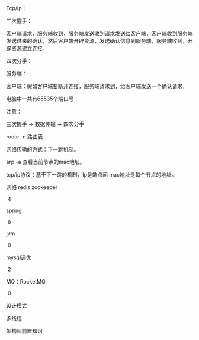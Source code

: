 Tcp/Ip：

三次握手：

客户端请求，服务端收到，服务端发送收到请求发送给客户端，客户端收到服务端发送过来的确认，然后客户端开辟资源，发送确认信息到服务端，服务端收到，开辟资源建立连接。



四次分手：

服务端：

客户端：假如客户端要断开连接，服务端请求到，给客户端发送一个确认请求，

电脑中一共有65535个端口号：



注意：

三次握手 -> 数据传输 -> 四次分手


route -n 路由表

网络传输的方式：下一跳机制。

arp -a 查看当前节点的mac地址。

tcp/ip协议：基于下一跳的机制，Ip是端点间 mac地址是每个节点的地址。


网络 redis zookeeper 

​	4

spring

​	8

jvm

​	0

mysql调优 

​	2

MQ：RocketMQ

​	0

设计模式

多线程

架构师前置知识



